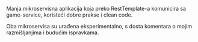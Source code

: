 Manja mikroservisna aplikacija koja preko RestTemplate-a komunicira sa game-service, koristeći dobre prakse i clean code.

Oba mikroservisa su urađena eksperimentalno, s dosta komentara o mojim razmišljanjima i budućim ispravkama. 
